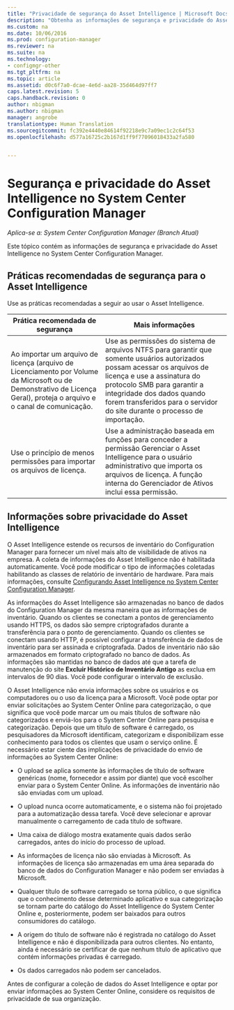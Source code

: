 ```yaml
---
title: "Privacidade de segurança do Asset Intelligence | Microsoft Docs"
description: "Obtenha as informações de segurança e privacidade do Asset Intelligence no System Center Configuration Manager."
ms.custom: na
ms.date: 10/06/2016
ms.prod: configuration-manager
ms.reviewer: na
ms.suite: na
ms.technology:
- configmgr-other
ms.tgt_pltfrm: na
ms.topic: article
ms.assetid: d0c6f7a0-dcae-4e6d-aa28-35d464d97ff7
caps.latest.revision: 5
caps.handback.revision: 0
author: nbigman
ms.author: nbigman
manager: angrobe
translationtype: Human Translation
ms.sourcegitcommit: fc392e4440e84614f92218e9c7a09ec1c2c64f53
ms.openlocfilehash: d577a16725c2b167d1ff9f77096018433a2fa580


---
```

# <a name="security-and-privacy-for-asset-intelligence-in-system-center-configuration-manager"></a>Segurança e privacidade do Asset Intelligence no System Center Configuration Manager

*Aplica-se a: System Center Configuration Manager (Branch Atual)*

Este tópico contém as informações de segurança e privacidade do Asset Intelligence no System Center Configuration Manager.  

##  <a name="a-namebkmksecurityaia-security-best-practices-for-asset-intelligence"></a><a name="BKMK_Security_AI"></a> Práticas recomendadas de segurança para o Asset Intelligence  
 Use as práticas recomendadas a seguir ao usar o Asset Intelligence.  

|Prática recomendada de segurança|Mais informações|  
|----------------------------|----------------------|  
|Ao importar um arquivo de licença (arquivo de Licenciamento por Volume da Microsoft ou de Demonstrativo de Licença Geral), proteja o arquivo e o canal de comunicação.|Use as permissões do sistema de arquivos NTFS para garantir que somente usuários autorizados possam acessar os arquivos de licença e use a assinatura do protocolo SMB para garantir a integridade dos dados quando forem transferidos para o servidor do site durante o processo de importação.|  
|Use o princípio de menos permissões para importar os arquivos de licença.|Use a administração baseada em funções para conceder a permissão Gerenciar o Asset Intelligence para o usuário administrativo que importa os arquivos de licença. A função interna do Gerenciador de Ativos inclui essa permissão.|  

##  <a name="a-namebkmkprivacyhardwareinventorya-privacy-information-for-asset-intelligence"></a><a name="BKMK_Privacy_HardwareInventory"></a> Informações sobre privacidade do Asset Intelligence  
 O Asset Intelligence estende os recursos de inventário do Configuration Manager para fornecer um nível mais alto de visibilidade de ativos na empresa. A coleta de informações do Asset Intelligence não é habilitada automaticamente. Você pode modificar o tipo de informações coletadas habilitando as classes de relatório de inventário de hardware. Para mais informações, consulte [Configurando Asset Intelligence no System Center Configuration Manager](../../../../core/clients/manage/asset-intelligence/configuring-asset-intelligence.md).  

 As informações do Asset Intelligence são armazenadas no banco de dados do Configuration Manager da mesma maneira que as informações de inventário. Quando os clientes se conectam a pontos de gerenciamento usando HTTPS, os dados são sempre criptografados durante a transferência para o ponto de gerenciamento. Quando os clientes se conectam usando HTTP, é possível configurar a transferência de dados de inventário para ser assinada e criptografada. Dados de inventário não são armazenados em formato criptografado no banco de dados. As informações são mantidas no banco de dados até que a tarefa de manutenção do site **Excluir Histórico de Inventário Antigo** as exclua em intervalos de 90 dias. Você pode configurar o intervalo de exclusão.  

 O Asset Intelligence não envia informações sobre os usuários e os computadores ou o uso da licença para a Microsoft. Você pode optar por enviar solicitações ao System Center Online para categorização, o que significa que você pode marcar um ou mais títulos de software não categorizados e enviá-los para o System Center Online para pesquisa e categorização. Depois que um título de software é carregado, os pesquisadores da Microsoft identificam, categorizam e disponibilizam esse conhecimento para todos os clientes que usam o serviço online. É necessário estar ciente das implicações de privacidade do envio de informações ao System Center Online:  

-   O upload se aplica somente às informações de título de software genéricas (nome, fornecedor e assim por diante) que você escolher enviar para o System Center Online. As informações de inventário não são enviadas com um upload.  

-   O upload nunca ocorre automaticamente, e o sistema não foi projetado para a automatização dessa tarefa. Você deve selecionar e aprovar manualmente o carregamento de cada título de software.  

-   Uma caixa de diálogo mostra exatamente quais dados serão carregados, antes do início do processo de upload.  

-   As informações de licença não são enviadas à Microsoft. As informações de licença são armazenadas em uma área separada do banco de dados do Configuration Manager e não podem ser enviadas à Microsoft.  

-   Qualquer título de software carregado se torna público, o que significa que o conhecimento desse determinado aplicativo e sua categorização se tornam parte do catálogo do Asset Intelligence do System Center Online e, posteriormente, podem ser baixados para outros consumidores do catálogo.  

-   A origem do título de software não é registrada no catálogo do Asset Intelligence e não é disponibilizada para outros clientes. No entanto, ainda é necessário se certificar de que nenhum título de aplicativo que contém informações privadas é carregado.  

-   Os dados carregados não podem ser cancelados.  

 Antes de configurar a coleção de dados do Asset Intelligence e optar por enviar informações ao System Center Online, considere os requisitos de privacidade de sua organização.  



<!--HONumber=Dec16_HO3-->


